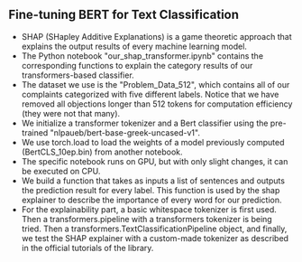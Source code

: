 ## Fine-tuning BERT for Text Classification

- SHAP (SHapley Additive Explanations) is a game theoretic approach that explains the output results of every machine learning model.
- The Python notebook "our_shap_transformer.ipynb" contains the corresponding functions to explain the category results of our transformers-based classifier.
- The dataset we use is the "Problem_Data_512", which contains all of our complaints categorized with five different labels. Notice that we have removed all objections longer than 512 tokens for computation efficiency (they were not that many).
- We initialize a transformer tokenizer and a Bert classifier using the pre-trained "nlpaueb/bert-base-greek-uncased-v1".
- We use torch.load to load the weights of a model previously computed (BertCLS_10ep.bin) from another notebook.
- The specific notebook runs on GPU, but with only slight changes, it can be executed on CPU.
- We build a function that takes as inputs a list of sentences and outputs the prediction result for every label. This function is used by the shap explainer to describe the importance of every word for our prediction.
- For the explainability part, a basic whitespace tokenizer is first used. Then a transformers.pipeline with a transformers tokenizer is being tried. Then a transformers.TextClassificationPipeline object, and finally, we test the SHAP explainer with a custom-made tokenizer as described in the official tutorials of the library.
